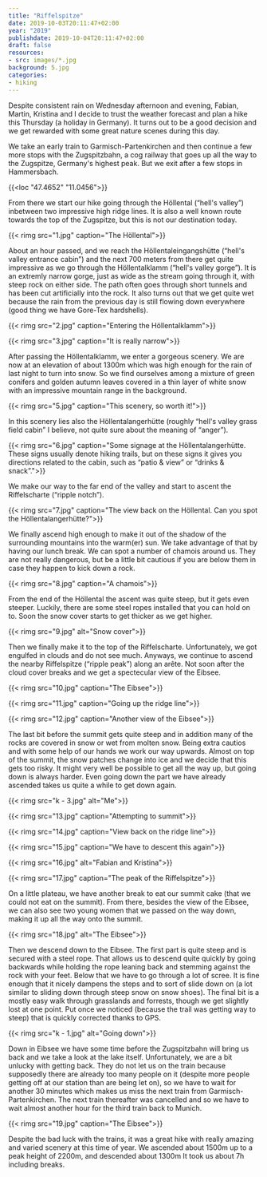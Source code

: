 ```yaml
---
title: "Riffelspitze"
date: 2019-10-03T20:11:47+02:00
year: "2019"
publishdate: 2019-10-04T20:11:47+02:00
draft: false
resources:
- src: images/*.jpg
background: 5.jpg
categories:
- hiking
---
```


Despite consistent rain on Wednesday afternoon and evening, Fabian, Martin,
Kristina and I decide to trust the weather forecast and plan a hike this
Thursday (a holiday in Germany). It turns out to be a good decision and we get
rewarded with some great nature scenes during this day.

We take an early train to Garmisch-Partenkirchen and then continue a few more
stops with the Zugspitzbahn, a cog railway that goes up all the way to the
Zugspitze, Germany's highest peak. But we exit after a few stops in Hammersbach.

{{<loc "47.4652" "11.0456">}}

From there we start our hike going through the Höllental (“hell's valley”)
inbetween two impressive high ridge lines. It is also a well known route towards
the top of the Zugspitze, but this is not our destination today.

{{< rimg src="1.jpg" caption="The Höllental">}}

About an hour passed, and we reach the Höllentaleingangshütte (“hell's valley
entrance cabin”) and the next 700 meters from there get quite impressive as we
go through the Höllentalklamm (“hell's valley gorge”). It is an extremly narrow
gorge, just as wide as the stream going through it, with steep rock on either
side. The path often goes through short tunnels and has been cut artificially
into the rock. It also turns out that we get quite wet because the rain from the
previous day is still flowing down everywhere (good thing we have Gore-Tex
hardshells).

{{< rimg src="2.jpg" caption="Entering the Höllentalklamm">}}

{{< rimg src="3.jpg" caption="It is really narrow">}}

After passing the Höllentalklamm, we enter a gorgeous scenery. We are now at an
elevation of about 1300m which was high enough for the rain of last night to
turn into snow. So we find ourselves among a mixture of green conifers and golden
autumn leaves covered in a thin layer of white snow with an impressive mountain
range in the background.

{{< rimg src="5.jpg" caption="This scenery, so worth it!">}}

In this scenery lies also the Höllentalangerhütte (roughly “hell's valley grass
field cabin” I believe, not quite sure about the meaning of “anger”).

{{< rimg src="6.jpg" caption="Some signage at the Höllentalangerhütte. These signs usually denote hiking trails, but on these signs it gives you directions related to the cabin, such as “patio & view” or “drinks & snack”.">}}

We make our way to the far end of the valley and start to ascent the
Riffelscharte (“ripple notch”).

{{< rimg src="7.jpg" caption="The view back on the Höllental. Can you spot the Höllentalangerhütte?">}}

We finally ascend high enough to make it out of the shadow of the surrounding
mountains into the warm(er) sun. We take advantage of that by having our lunch
break. We can spot a number of chamois around us. They are not really dangerous,
but be a little bit cautious if you are below them in case they happen to kick
down a rock.

{{< rimg src="8.jpg" caption="A chamois">}}

From the end of the Höllental the ascent was quite steep, but it gets even
steeper. Luckily, there are some steel ropes installed that you can hold on to.
Soon the snow cover starts to get thicker as we get higher.

{{< rimg src="9.jpg" alt="Snow cover">}}

Then we finally make it to the top of the Riffelscharte. Unfortunately, we got
engulfed in clouds and do not see much. Anyways, we continue to ascend the
nearby Riffelspitze (“ripple peak”) along an arête. Not soon after the cloud
cover breaks and we get a spectecular view of the Eibsee.

{{< rimg src="10.jpg" caption="The Eibsee">}}

{{< rimg src="11.jpg" caption="Going up the ridge line">}}

{{< rimg src="12.jpg" caption="Another view of the Eibsee">}}

The last bit before the summit gets quite steep and in addition many of the
rocks are covered in snow or wet from molten snow. Being extra cautios and with
some help of our hands we work our way upwards. Almost on top of the summit, the
snow patches change into ice and we decide that this gets too risky. It might
very well be possible to get all the way up, but going down is always harder.
Even going down the part we have already ascended takes us quite a while to get
down again.

{{< rimg src="k - 3.jpg" alt="Me">}}

{{< rimg src="13.jpg" caption="Attempting to summit">}}

{{< rimg src="14.jpg" caption="View back on the ridge line">}}

{{< rimg src="15.jpg" caption="We have to descent this again">}}

{{< rimg src="16.jpg" alt="Fabian and Kristina">}}

{{< rimg src="17.jpg" caption="The peak of the Riffelspitze">}}

On a little plateau, we have another break to eat our summit cake (that we could
not eat on the summit). From there, besides the view of the Eibsee, we can also
see two young women that we passed on the way down, making it up all the way
onto the summit.

{{< rimg src="18.jpg" alt="The Eibsee">}}

Then we descend down to the Eibsee. The first part is quite steep and is secured
with a steel rope. That allows us to descend quite quickly by going backwards
while holding the rope leaning back and stemming against the rock with your
feet. Below that we have to go through a lot of scree. It is fine enough that it
nicely dampens the steps and to sort of slide down on (a lot similar to sliding
down through steep snow on snow shoes). The final bit is a mostly easy walk
through grasslands and forrests, though we get slightly lost at one point. Put
once we noticed (because the trail was getting way to steep) that is quickly
corrected thanks to GPS.

{{< rimg src="k - 1.jpg" alt="Going down">}}

Down in Eibsee we have some time before the Zugspitzbahn will bring us back and
we take a look at the lake itself. Unfortunately, we are a bit unlucky with
getting back. They do not let us on the train because supposedly there are
already too many people on it (despite more people getting off at our station
than are being let on), so we have to wait for another 30 minutes which makes us
miss the next train from Garmisch-Partenkirchen. The next train thereafter was
cancelled and so we have to wait almost another hour for the third train back to
Munich.

{{< rimg src="19.jpg" caption="The Eibsee">}}

Despite the bad luck with the trains, it was a great hike with
really amazing and varied scenery at this time of year. We ascended about 1500m
up to a peak height of 2200m, and descended about 1300m  It took us about 7h
including breaks.
